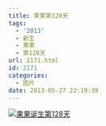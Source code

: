 ```yaml
---
title: 果果第128天
tags:
  - '2013'
  - 新生
  - 果果
  - 第128天
url: 2171.html
id: 2171
categories:
  - 图片
date: 2013-05-27 22:19:39
---
```


[![](http://photo.guolaijie.com/rooufer/uploads/2013/06/果果诞生第128天.jpg "果果诞生第128天")](http://photo.guolaijie.com/rooufer/uploads/2013/06/果果诞生第128天.jpg)